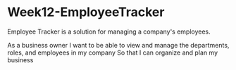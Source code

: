 # Week12-EmployeeTracker
Employee Tracker is a solution for managing a company's employees.       

As a business owner
I want to be able to view and manage the departments, roles, and employees in my company
So that I can organize and plan my business
